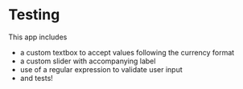 # Testing

This app includes
  - a custom textbox to accept values following the currency format
  - a custom slider with accompanying label
  - use of a regular expression to validate user input
  - and tests!
